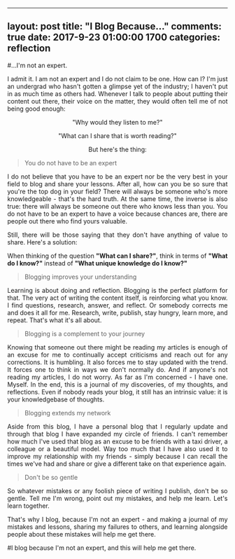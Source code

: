  ---
layout: post
title:  "I Blog Because..."
comments: true
date:   2017-9-23 01:00:00 1700
categories: reflection
---
 
 #...I'm not an expert.
 
<p align="justify">I admit it. I am not an expert and I do not claim to be one. How can I? I'm just an undergrad who hasn't gotten a glimpse yet of the industry; I haven't put in as much time as others had. Whenever I talk to people about putting their content out there, their voice on the matter, they would often tell me of not being good enough:</p>
 
 <center>
 
 <p>"Why would they listen to me?"</p>
 
 <p>"What can I share that is worth reading?"</p>
 
 <p>But here's the thing:</p>
 
 </center>
 
 > You do not have to be an expert
 
 <p align="justify">I do not believe that you have to be an expert nor be the very best in your field to blog and share your lessons. After all, how can you be so sure that you're the top dog in your field? There will always be someone who's more knowledgeable - that's the hard truth. At the same time, the inverse is also true: there will always be someone out there who knows less than you. You do not have to be an expert to have a voice because chances are, there are people out there who find yours valuable. </p>
 
 <p align="justify">Still, there will be those saying that they don't have anything of value to share. Here's a solution:</p>
 
 <p align="justify">When thinking of the question <strong>"What can I share?"</strong>, think in terms of <strong>"What do I know?"</strong> instead of <strong>"What unique knowledge do I know?"</strong></p>
 
 > Blogging improves your understanding
 
 <p align="justify">Learning is about doing and reflection. Blogging is the perfect platform for that. The very act of writing the content itself, is reinforcing what you know. I find questions, research, answer, and reflect. Or somebody corrects me and does it all for me. Research, write, publish, stay hungry, learn more, and repeat. That's what it's all about.</p>
 
 > Blogging is a complement to your journey
 
 <p align="justify">Knowing that someone out there might be reading my articles is enough of an excuse for me to continually accept criticisms and reach out for any corrections. It is humbling. It also forces me to stay updated with the trend. It forces one to think in ways we don't normally do. And if anyone's not reading my articles, I do not worry. As far as I'm concerned - I have one. Myself. In the end, this is a journal of my discoveries, of my thoughts, and reflections. Even if nobody reads your blog, it still has an intrinsic value: it is your knowledgebase of thoughts.</p>
 
 > Blogging extends my network
 
 <p align="justify">Aside from this blog, I have a personal blog that I regularly update and through that blog I have expanded my circle of friends. I can't remember how much I've used that blog as an excuse to be friends with a taxi driver, a colleague or a beautiful model. Way too much that I have also used it to improve my relationship with my friends - simply because I can recall the times we've had and share or give a different take on that experience again.</p>
 
 > Don't be so gentle
 
 <p align="justify">So whatever mistakes or any foolish piece of writing I publish, don't be so gentle. Tell me I'm wrong, point out my mistakes, and help me learn. Let's learn together.</p>
 
 <p align="justify">That's why I blog, because I'm not an expert - and making a journal of my mistakes and lessons, sharing my failures to others, and learning alongside people about these mistakes will help me get there. </p>
 
 #I blog because I'm not an expert, and this will help me get there.
